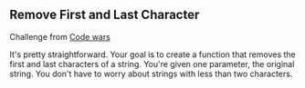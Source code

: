 ## Remove First and Last Character

Challenge from [Code wars](https://www.codewars.com)

It's pretty straightforward. Your goal is to create a function that removes the first and last characters of a string. You're given one parameter, the original string. You don't have to worry about strings with less than two characters.
